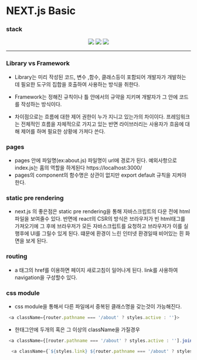 # NEXT.js Basic

### stack

<div align="center">
<img src="https://img.shields.io/badge/Next-000000?style=for-the-badge&logo=Next.js&logoColor=#000000">
<img src="https://img.shields.io/badge/node.js-339933?style=for-the-badge&logo=Node.js&logoColor=white">
<img src="https://img.shields.io/badge/react-61DAFB?style=for-the-badge&logo=react&logoColor=black">
</div>

---

### Library vs Framework

- Library는 미리 작성된 코드, 변수 ,함수, 클래스등이 포함되어 개발자가 개발하는데 필요한 도구의 집합을 호출하여 사용하는 방식을 취한다.

- Framework는 정해진 규칙이나 틀 안에서의 규약을 지키며 개발자가 그 안에 코드를 작성하는 방식이다.

- 차이점으로는 흐름에 대한 제어 권한이 누가 지니고 있는가의 차이이다. 프레임워크는 전체적인 흐름을 자체적으로 가지고 있는 반면 라이브러리는 사용자가 흐음에 대해 제어를 하며 필요한 상황에 가져다 쓴다.

### pages

- pages 안에 파일명(ex:about.js) 파일명이 url에 경로가 된다. 예외사항으로 index.js는 홈의 역할을 하게된다 https://localhost:3000/
- pages의 component의 함수명은 상관이 없지만 export default 규칙을 지켜야 한다.

### static pre rendering

- next.js 의 좋은점은 static pre rendering을 통해 자바스크립트의 다운 전에 html 파일을 보여줄수 있다. 반면에 react의 CSR의 방식은 브라우저가 빈 html태그를 가져오기에 그 후에 브라우저가 모든 자바스크립트를 요청하고 브라우저가 이를 실행후에 UI를 그릴수 있게 된다. 떄문에 환경이 느린 인터넷 환경일때 비어있는 흰 화면을 보게 된다.

### routing

- a 태그의 href를 이용하면 페이지 새로고침이 일어나게 된다. link를 사용하여 navigation을 구성할수 있다.

### css module

- css module을 통해서 다른 파일에서 중복된 클래스명을 갖는것이 가능해진다.

```js
 <a className={router.pathname === '/about' ? styles.active : ''}>
```

- 한태그안에 두개의 혹은 그 이상의 className을 가질경우

```js
 <a className={[router.pathname === '/about' ? styles.active : ''].join('')}>

  <a className={`${styles.link} ${router.pathname === '/about' ? styles.active : ''}`}>
```
